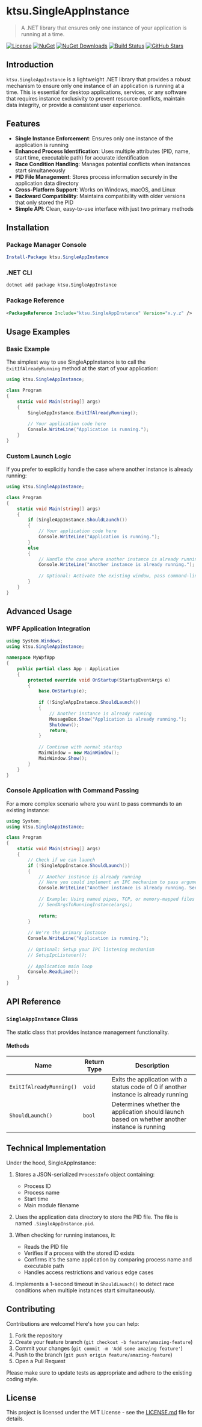 # ktsu.SingleAppInstance

> A .NET library that ensures only one instance of your application is running at a time.

[![License](https://img.shields.io/github/license/ktsu-dev/SingleAppInstance)](https://github.com/ktsu-dev/SingleAppInstance/blob/main/LICENSE.md)
[![NuGet](https://img.shields.io/nuget/v/ktsu.SingleAppInstance.svg)](https://www.nuget.org/packages/ktsu.SingleAppInstance/)
[![NuGet Downloads](https://img.shields.io/nuget/dt/ktsu.SingleAppInstance.svg)](https://www.nuget.org/packages/ktsu.SingleAppInstance/)
[![Build Status](https://github.com/ktsu-dev/SingleAppInstance/workflows/build/badge.svg)](https://github.com/ktsu-dev/SingleAppInstance/actions)
[![GitHub Stars](https://img.shields.io/github/stars/ktsu-dev/SingleAppInstance?style=social)](https://github.com/ktsu-dev/SingleAppInstance/stargazers)

## Introduction

`ktsu.SingleAppInstance` is a lightweight .NET library that provides a robust mechanism to ensure only one instance of an application is running at a time. This is essential for desktop applications, services, or any software that requires instance exclusivity to prevent resource conflicts, maintain data integrity, or provide a consistent user experience.

## Features

- **Single Instance Enforcement**: Ensures only one instance of the application is running
- **Enhanced Process Identification**: Uses multiple attributes (PID, name, start time, executable path) for accurate identification
- **Race Condition Handling**: Manages potential conflicts when instances start simultaneously
- **PID File Management**: Stores process information securely in the application data directory
- **Cross-Platform Support**: Works on Windows, macOS, and Linux
- **Backward Compatibility**: Maintains compatibility with older versions that only stored the PID
- **Simple API**: Clean, easy-to-use interface with just two primary methods

## Installation

### Package Manager Console

```powershell
Install-Package ktsu.SingleAppInstance
```

### .NET CLI

```bash
dotnet add package ktsu.SingleAppInstance
```

### Package Reference

```xml
<PackageReference Include="ktsu.SingleAppInstance" Version="x.y.z" />
```

## Usage Examples

### Basic Example

The simplest way to use SingleAppInstance is to call the `ExitIfAlreadyRunning` method at the start of your application:

```csharp
using ktsu.SingleAppInstance;

class Program
{
    static void Main(string[] args)
    {
        SingleAppInstance.ExitIfAlreadyRunning();
        
        // Your application code here
        Console.WriteLine("Application is running.");
    }
}
```

### Custom Launch Logic

If you prefer to explicitly handle the case where another instance is already running:

```csharp
using ktsu.SingleAppInstance;

class Program
{
    static void Main(string[] args)
    {
        if (SingleAppInstance.ShouldLaunch())
        {
            // Your application code here
            Console.WriteLine("Application is running.");
        }
        else
        {
            // Handle the case where another instance is already running
            Console.WriteLine("Another instance is already running.");
            
            // Optional: Activate the existing window, pass command-line arguments, etc.
        }
    }
}
```

## Advanced Usage

### WPF Application Integration

```csharp
using System.Windows;
using ktsu.SingleAppInstance;

namespace MyWpfApp
{
    public partial class App : Application
    {
        protected override void OnStartup(StartupEventArgs e)
        {
            base.OnStartup(e);
            
            if (!SingleAppInstance.ShouldLaunch())
            {
                // Another instance is already running
                MessageBox.Show("Application is already running.");
                Shutdown();
                return;
            }
            
            // Continue with normal startup
            MainWindow = new MainWindow();
            MainWindow.Show();
        }
    }
}
```

### Console Application with Command Passing

For a more complex scenario where you want to pass commands to an existing instance:

```csharp
using System;
using ktsu.SingleAppInstance;

class Program
{
    static void Main(string[] args)
    {
        // Check if we can launch
        if (!SingleAppInstance.ShouldLaunch())
        {
            // Another instance is already running
            // Here you could implement an IPC mechanism to pass arguments to the running instance
            Console.WriteLine("Another instance is already running. Sending arguments...");
            
            // Example: Using named pipes, TCP, or memory-mapped files to communicate
            // SendArgsToRunningInstance(args);
            
            return;
        }
        
        // We're the primary instance
        Console.WriteLine("Application is running.");
        
        // Optional: Setup your IPC listening mechanism
        // SetupIpcListener();
        
        // Application main loop
        Console.ReadLine();
    }
}
```

## API Reference

### `SingleAppInstance` Class

The static class that provides instance management functionality.

#### Methods

| Name | Return Type | Description |
|------|-------------|-------------|
| `ExitIfAlreadyRunning()` | `void` | Exits the application with a status code of 0 if another instance is already running |
| `ShouldLaunch()` | `bool` | Determines whether the application should launch based on whether another instance is running |

## Technical Implementation

Under the hood, SingleAppInstance:

1. Stores a JSON-serialized `ProcessInfo` object containing:
   - Process ID
   - Process name
   - Start time
   - Main module filename

2. Uses the application data directory to store the PID file. The file is named `.SingleAppInstance.pid`.

3. When checking for running instances, it:
   - Reads the PID file
   - Verifies if a process with the stored ID exists
   - Confirms it's the same application by comparing process name and executable path
   - Handles access restrictions and various edge cases

4. Implements a 1-second timeout in `ShouldLaunch()` to detect race conditions when multiple instances start simultaneously.

## Contributing

Contributions are welcome! Here's how you can help:

1. Fork the repository
2. Create your feature branch (`git checkout -b feature/amazing-feature`)
3. Commit your changes (`git commit -m 'Add some amazing feature'`)
4. Push to the branch (`git push origin feature/amazing-feature`)
5. Open a Pull Request

Please make sure to update tests as appropriate and adhere to the existing coding style.

## License

This project is licensed under the MIT License - see the [LICENSE.md](LICENSE.md) file for details.
